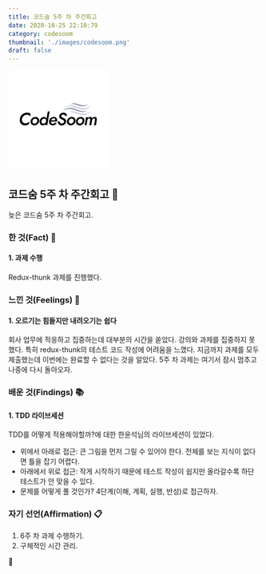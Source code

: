 ```yaml
---
title: 코드숨 5주 차 주간회고
date: 2020-10-25 22:10:79
category: codesoom
thumbnail: './images/codesoom.png'
draft: false
---
```


![](./images/codesoom.png)

## 코드숨 5주 차 주간회고 🚀

늦은 코드숨 5주 차 주간회고.

### 한 것(Fact) 🔧

#### 1. 과제 수행

Redux-thunk 과제를 진행했다.

### 느낀 것(Feelings) 🙏

#### 1. 오르기는 힘들지만 내려오기는 쉽다

회사 업무에 적응하고 집중하는데 대부분의 시간을 쏟았다.
강의와 과제를 집중하지 못했다.
특히 redux-thunk의 테스트 코드 작성에 어려움을 느꼈다.
지금까지 과제를 모두 제출했는데 이번에는 완료할 수 없다는 것을 알았다.
5주 차 과제는 여기서 잠시 멈추고 나중에 다시 돌아오자.

### 배운 것(Findings) 📚

#### 1. TDD 라이브세션

TDD를 어떻게 적용해야할까?에 대한 한윤석님의 라이브세션이 있었다.

- 위에서 아래로 접근: 큰 그림을 먼저 그릴 수 있어야 한다. 전체를 보는 지식이 없다면 틀을 잡기 어렵다.
- 아래에서 위로 접근: 작게 시작하기 때문에 테스트 작성이 쉽지만 올라갈수록 하단 테스트가 안 맞을 수 있다.
- 문제를 어떻게 풀 것인가? 4단계(이해, 계획, 실행, 반성)로 접근하자.

### 자기 선언(Affirmation) 📋

1. 6주 차 과제 수행하기.
2. 구체적인 시간 관리.

👋
